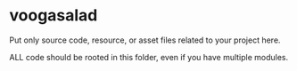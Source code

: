 # voogasalad

Put only source code, resource, or asset files related to your project here.

ALL code should be rooted in this folder, even if you have multiple modules.
